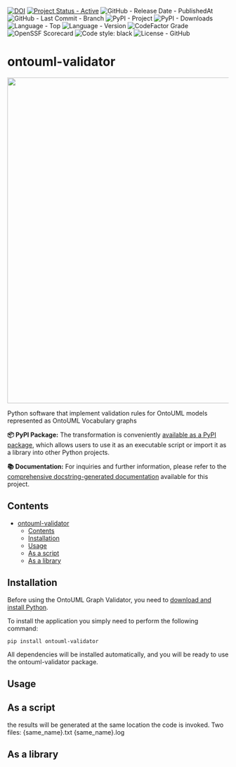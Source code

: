 [![DOI](https://zenodo.org/badge/DOI/10.5281/zenodo.8215446.svg)](https://doi.org/10.5281/zenodo.8215446)
[![Project Status - Active](https://www.repostatus.org/badges/latest/active.svg)](https://www.repostatus.org/#active)
![GitHub - Release Date - PublishedAt](https://img.shields.io/github/release-date/ontouml/ontouml-validator)
![GitHub - Last Commit - Branch](https://img.shields.io/github/last-commit/ontouml/ontouml-validator/main)
![PyPI - Project](https://img.shields.io/pypi/v/ontouml-validator)
![PyPI - Downloads](https://img.shields.io/pypi/dm/ontouml-validator?label=pypi%20downloads)
![Language - Top](https://img.shields.io/github/languages/top/ontouml/ontouml-validator)
![Language - Version](https://img.shields.io/pypi/pyversions/ontouml-validator)
![CodeFactor Grade](https://img.shields.io/codefactor/grade/github/ontouml/ontouml-validator)
![OpenSSF Scorecard](https://api.securityscorecards.dev/projects/github.com/OntoUML/ontouml-validator/badge)
![Code style: black](https://img.shields.io/badge/code%20style-black-000000.svg)
![License - GitHub](https://img.shields.io/github/license/ontouml/ontouml-validator)


# ontouml-validator

<p align="center"><img src="https://raw.githubusercontent.com/OntoUML/ontouml-validator/main/validator/resources/logo-validator.png" width="740"></p>

Python software that implement validation rules for OntoUML models represented as OntoUML Vocabulary graphs

**📦 PyPI Package:**
The transformation is conveniently [available as a PyPI package](https://pypi.org/project/ontouml-validator/), which
allows users to use it as an executable script or import it as a library into other Python projects.

**📚 Documentation:**
For inquiries and further information, please refer to
the [comprehensive docstring-generated documentation](https://w3id.org/ontouml/validator/docs) available for this
project.

## Contents

<!-- TOC -->

* [ontouml-validator](#ontouml-validator)
    * [Contents](#contents)
    * [Installation](#installation)
    * [Usage](#usage)
    * [As a script](#as-a-script)
    * [As a library](#as-a-library)

<!-- TOC -->

## Installation

Before using the OntoUML Graph Validator, you need to [download and install Python](https://www.python.org/downloads/).

To install the application you simply need to perform the following command:

```text
pip install ontouml-validator
```

All dependencies will be installed automatically, and you will be ready to use the ontouml-validator package.

## Usage

## As a script

the results will be generated at the same location the code is invoked. Two files:
{same_name}.txt
{same_name}.log

## As a library
